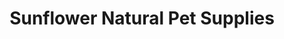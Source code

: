 ---
title: "Sunflower Natural Pet Supplies"
url: /lawrence/sunflower-natural-pet-supplies/
shop: pet
---